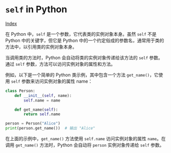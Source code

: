 # `self` in Python

[Index](index.md)

在 Python 中，`self` 是一个参数，它代表类的实例对象本身。虽然 `self` 不是 Python 中的关键字，但它是 Python 中的一个约定俗成的参数名，通常用于类的方法中，以引用类的实例对象本身。

当调用类的方法时，Python 会自动将类的实例对象传递给该方法的 `self` 参数。通过 `self` 参数，方法可以访问实例对象的属性和方法。

例如，以下是一个简单的 Python 类示例，其中包含一个方法 `get_name()`，它使用 `self` 参数来访问实例对象的属性 name：

```python
class Person:
    def __init__(self, name):
        self.name = name

    def get_name(self):
        return self.name

person = Person("Alice")
print(person.get_name())  # 输出 "Alice"
```

在上面的示例中，`get_name()` 方法使用 `self.name` 访问实例对象的属性 `name`。在调用 `get_name()` 方法时，Python 会自动将 `person` 实例对象传递给 `self` 参数。